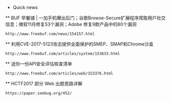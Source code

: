 * Quick news

** BUF 早餐铺 | 一加手机曝出后门；谷歌Browse-Secure扩展程序爬取用户社交信息；微软11月修复53个漏洞；Adobe 修复9款产品中的80个漏洞

    http://www.freebuf.com/news/154157.html

** 利用CVE-2017-5123攻击提供全面保护的SMEP、SMAP和Chrome沙盒

    http://www.freebuf.com/articles/system/153633.html

** 送你一份API安全评估核查清单

    http://www.freebuf.com/articles/web/153376.html

** HCTF2017 部分 Web 出题思路详解

    https://paper.seebug.org/452/

